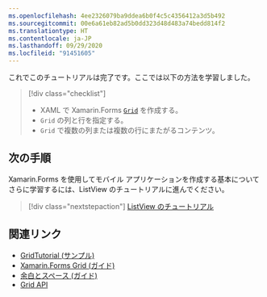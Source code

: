 ```yaml
---
ms.openlocfilehash: 4ee2326079ba9ddea6b0f4c5c4356412a3d5b492
ms.sourcegitcommit: 00e6a61eb82ad5b0dd323d48d483a74bedd814f2
ms.translationtype: HT
ms.contentlocale: ja-JP
ms.lasthandoff: 09/29/2020
ms.locfileid: "91451605"
---
```

これでこのチュートリアルは完了です。ここでは以下の方法を学習しました。

> [!div class="checklist"]
>
> - XAML で Xamarin.Forms [`Grid`](xref:Xamarin.Forms.Grid) を作成する。
> - `Grid` の列と行を指定する。
> - `Grid` で複数の列または複数の行にまたがるコンテンツ。

## <a name="next-steps"></a>次の手順

Xamarin.Forms を使用してモバイル アプリケーションを作成する基本についてさらに学習するには、ListView のチュートリアルに進んでください。

> [!div class="nextstepaction"]
> [ListView のチュートリアル](~/get-started/tutorials/listview/index.yml)

## <a name="related-links"></a>関連リンク

- [GridTutorial (サンプル)](/samples/xamarin/xamarin-forms-samples/getstarted-tutorials-gridtutorial/)
- [Xamarin.Forms Grid (ガイド)](~/xamarin-forms/user-interface/layouts/grid.md)
- [余白とスペース (ガイド)](~/xamarin-forms/user-interface/layouts/margin-and-padding.md)
- [Grid API](xref:Xamarin.Forms.Grid)